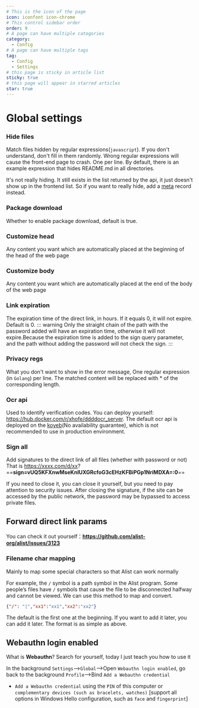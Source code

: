 ```yaml
---
# This is the icon of the page
icon: iconfont icon-chrome
# This control sidebar order
order: 9
# A page can have multiple categories
category:
  - Config
# A page can have multiple tags
tag:
  - Config
  - Settings
# this page is sticky in article list
sticky: true
# this page will appear in starred articles
star: true
---
```


# Global settings

### **Hide files**

Match files hidden by regular expressions(`javascript`). If you don't understand, don't fill in them randomly. Wrong regular expressions will cause the front-end page to crash. One per line. By default, there is an example expression that hides README.md in all directories.

It's not really hiding. It still exists in the list returned by the api, it just doesn't show up in the frontend list. So if you want to really hide, add a [meta](../guide/advanced/meta.md) record instead.

### **Package download**

Whether to enable package download, default is true.

### **Customize head**

Any content you want which are automatically placed at the beginning of the head of the web page

### **Customize body**

Any content you want which are automatically placed at the end of the body of the web page

### **Link expiration**

The expiration time of the direct link, in hours. If it equals 0, it will not expire. Default is 0.
::: warning
Only the straight chain of the path with the password added will have an expiration time, otherwise it will not expire.Because the expiration time is added to the sign query parameter, and the path without adding the password will not check the sign.
:::

### **Privacy regs**

What you don't want to show in the error message, One regular expression (in `Golang`) per line. The matched content will be replaced with * of the corresponding length.

### **Ocr api**

Used to identify verification codes. You can deploy yourself: https://hub.docker.com/r/xhofe/ddddocr_server. The default ocr api is deployed on the [koyeb](https://app.koyeb.com/)(No availability guarantee), which is not recommended to use in production environment.


### **Sign all**

Add signatures to the direct link of all files (whether with password or not) That is https://xxxx.com/d/xx? ==**sign=vUQ5KFXnwMseKnIUXGRcfoG3cEHzKFBiPGp1NriMDXA=:0**==

If you need to close it, you can close it yourself, but you need to pay attention to security issues. After closing the signature, if the site can be accessed by the public network, the password may be bypassed to access private files.

## **Forward direct link params**

You can check it out yourself：**https://github.com/alist-org/alist/issues/3123**

### **Filename char mapping**

Mainly to map some special characters so that Alist can work normally

For example, the `/` symbol is a path symbol in the Alist program. Some people’s files have `/` symbols that cause the file to be disconnected halfway and cannot be viewed. We can use this method to map and convert.

```json
{"/": "|","xx1":"xx1","xx2":"xx2"}
```

The default is the first one at the beginning. If you want to add it later, you can add it later. The format is as simple as above.

## **Webauthn login enabled**

What is **Webauthn**? Search for yourself, today I just teach you how to use it

In the background `Settings`-->`Global`-->Open `Webauthn login enabled`, go back to the background `Profile`-->Bind `Add a Webauthn credential`

- `Add a Webauthn credential` using the `PIN` of this computer or `complementary devices (such as bracelets, watches)` [support all options in Windows Hello configuration, such as `face` and `fingerprint`]
